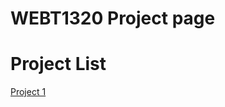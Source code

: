 # WEBT1320 Project page

<h1>Project List</h1>

<a href="Project1/index.html" target="_blank">Project 1</a>

